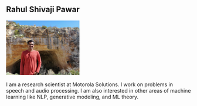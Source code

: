 ## Rahul Shivaji Pawar

<img src="assets/rahul_image.jpg" width="200">

I am a research scientist at Motorola Solutions. I work on problems in speech and audio processing. I am also interested in other areas of machine learning like NLP, generative modeling, and ML theory.